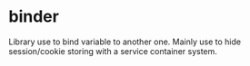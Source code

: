 binder
======

Library use to bind variable to another one. Mainly use to hide session/cookie storing with a service container system.
